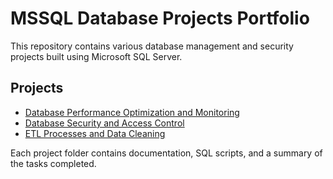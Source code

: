 # MSSQL Database Projects Portfolio

This repository contains various database management and security projects built using Microsoft SQL Server.

## Projects

- [Database Performance Optimization and Monitoring](./DB_performance_optimization_monitoring)
- [Database Security and Access Control](./DB_security_access_control)
- [ETL Processes and Data Cleaning](./Data_Cleaning_and_ETL_Project)

Each project folder contains documentation, SQL scripts, and a summary of the tasks completed.
